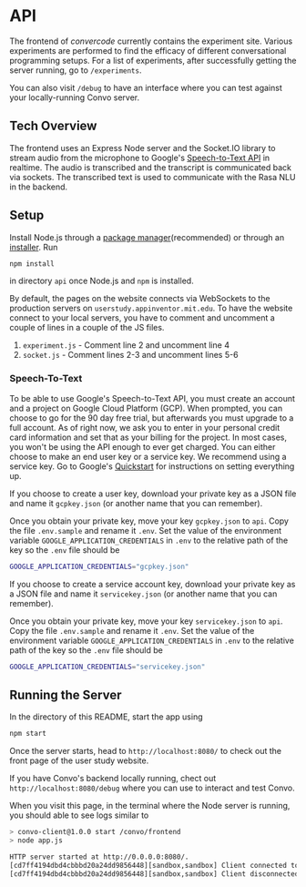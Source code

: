 # API
The frontend of *convercode* currently contains the experiment site. Various experiments are performed to find the efficacy of different conversational programming setups. For a list of experiments, after successfully getting the server running, go to `/experiments`.

You can also visit `/debug` to have an interface where you can test against your locally-running Convo server.

## Tech Overview
The frontend uses an Express Node server and the Socket.IO library to stream audio from the microphone to Google's [Speech-to-Text API](https://cloud.google.com/speech-to-text/docs/streaming-recognize) in realtime. The audio is transcribed and the transcript is communicated back via sockets. The transcribed text is used to communicate with the Rasa NLU in the backend.

## Setup
Install Node.js through a [package manager](https://nodejs.org/en/download/package-manager/)(recommended) or through an [installer](https://nodejs.org/en/download/). Run
```bash
npm install
```
in directory `api` once Node.js and `npm` is installed.

By default, the pages on the website connects via WebSockets to the production servers on `userstudy.appinventor.mit.edu`. To have the website connect to your local servers, you have to comment and uncomment a couple of lines in a couple of the JS files.
1. `experiment.js` - Comment line 2 and uncomment line 4
2. `socket.js` - Comment lines 2-3 and uncomment lines 5-6

### Speech-To-Text
To be able to use Google's Speech-to-Text API, you must create an account and a project on Google Cloud Platform (GCP). When prompted, you can choose to go for the 90 day free trial, but afterwards you must upgrade to a full account. As of right now, we ask you to enter in your personal credit card information and set that as your billing for the project. In most cases, you won't be using the API enough to ever get charged. You can either choose to make an end user key or a service key. We recommend using a service key. Go to Google's [Quickstart](https://cloud.google.com/speech-to-text/docs/quickstart-client-libraries) for instructions on setting everything up. 

If you choose to create a user key, download your private key as a JSON file and name it `gcpkey.json` (or another name that you can remember).

Once you obtain your private key, move your key `gcpkey.json` to `api`. Copy the file `.env.sample` and rename it `.env`. Set the value of the environment variable `GOOGLE_APPLICATION_CREDENTIALS` in `.env` to the relative path of the key so the `.env` file should be
```bash
GOOGLE_APPLICATION_CREDENTIALS="gcpkey.json"
```

If you choose to create a service account key, download your private key as a JSON file and name it `servicekey.json` (or another name that you can remember).

Once you obtain your private key, move your key `servicekey.json` to `api`. Copy the file `.env.sample` and rename it `.env`. Set the value of the environment variable `GOOGLE_APPLICATION_CREDENTIALS` in `.env` to the relative path of the key so the `.env` file should be
```bash
GOOGLE_APPLICATION_CREDENTIALS="servicekey.json"
```

## Running the Server
In the directory of this README, start the app using
```bash
npm start
```
Once the server starts, head to `http://localhost:8080/` to check out the front page of the user study website.

If you have Convo's backend locally running, chect out `http://localhost:8080/debug` where you can use to interact and test Convo.

When you visit this page, in the terminal where the Node server is running, you should able to see logs similar to
```bash
> convo-client@1.0.0 start /convo/frontend
> node app.js

HTTP server started at http://0.0.0.0:8080/.
[cd7ff4194dbd4cbbbd20a24dd9856448][sandbox,sandbox] Client connected to server.
[cd7ff4194dbd4cbbbd20a24dd9856448][sandbox,sandbox] Client disconnected.
```